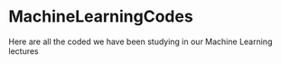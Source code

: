 # MachineLearningCodes
Here are all the coded we have been studying in our Machine Learning lectures
